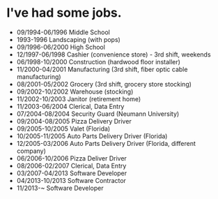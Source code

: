 I've had some jobs.
===============

- 09/1994-06/1996 Middle School
- 1993-1996 Landscaping (with pops)
- 09/1996-06/2000 High School
- 12/1997-06/1998 Cashier (convenience store) - 3rd shift, weekends
- 06/1998-10/2000 Construction (hardwood floor installer)
- 11/2000-04/2001 Manufacturing (3rd shift, fiber optic cable manufacturing)
- 08/2001-05/2002 Grocery (3rd shift, grocery store stocking)
- 09/2002-10/2002 Warehouse (stocking)
- 11/2002-10/2003 Janitor (retirement home)
- 11/2003-06/2004 Clerical, Data Entry
- 07/2004-08/2004 Security Guard (Neumann University)
- 09/2004-08/2005 Pizza Delivery Driver
- 09/2005-10/2005 Valet (Florida)
- 10/2005-11/2005 Auto Parts Delivery Driver (Florida)
- 12/2005-03/2006 Auto Parts Delivery Driver (Florida, different company)
- 06/2006-10/2006 Pizza Deliver Driver
- 08/2006-02/2007 Clerical, Data Entry
- 03/2007-04/2013 Software Developer
- 04/2013-10/2013 Software Contractor
- 11/2013-~ Software Developer
